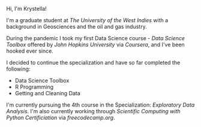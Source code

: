 Hi, I'm Krystella!

I'm a graduate student at _The University of the West Indies_ with a background in Geosciences and the oil and gas industry.

During the pandemic I took my first Data Science course - _Data Science Toolbox_ offered by _John Hopkins University_ via _Coursera_, and I've been hooked ever since.

I decided to continue the specialization and have so far completed the following:
* Data Science Toolbox 
* R Programming 
* Getting and Cleaning Data

I'm currently pursuing the 4th course in the Specialization: _Exploratory Data Analysis_. I'm also currently working through _Scientific Computing with Python Certificiation_ via _freecodecamp.org_.




<!---
krystella/krystella is a ✨ special ✨ repository because its `README.md` (this file) appears on your GitHub profile.
You can click the Preview link to take a look at your changes.
--->

